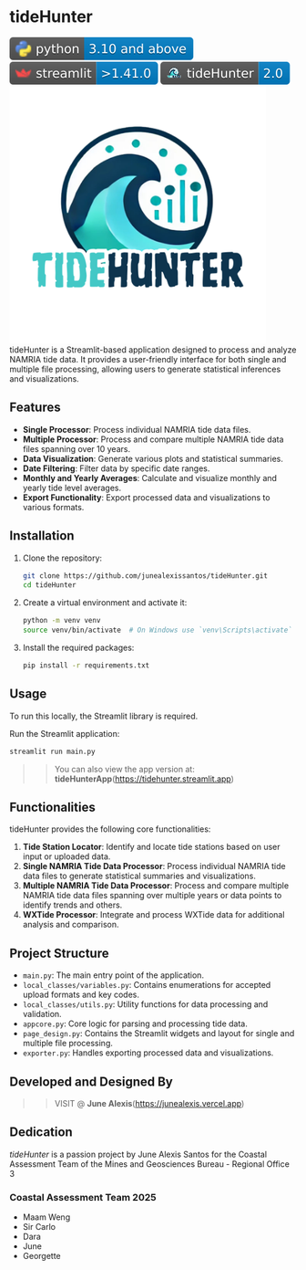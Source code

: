 # tideHunter
![](resources/media/python_badge.svg) ![](resources/media/streamlit.svg) ![](resources/media/tideHunter.svg)
<img src="https://github.com/junealexis13/tideHunter/blob/f32ec95a916de7f0fa92d33bfd9220e3f4e98a24/resources/media/logo.png" width="450">
tideHunter is a Streamlit-based application designed to process and analyze NAMRIA tide data. It provides a user-friendly interface for both single and multiple file processing, allowing users to generate statistical inferences and visualizations.

## Features

- **Single Processor**: Process individual NAMRIA tide data files.
- **Multiple Processor**: Process and compare multiple NAMRIA tide data files spanning over 10 years.
- **Data Visualization**: Generate various plots and statistical summaries.
- **Date Filtering**: Filter data by specific date ranges.
- **Monthly and Yearly Averages**: Calculate and visualize monthly and yearly tide level averages.
- **Export Functionality**: Export processed data and visualizations to various formats.

## Installation

1. Clone the repository:
    ```sh
    git clone https://github.com/junealexissantos/tideHunter.git
    cd tideHunter
    ```

2. Create a virtual environment and activate it:
    ```sh
    python -m venv venv
    source venv/bin/activate  # On Windows use `venv\Scripts\activate`
    ```

3. Install the required packages:
    ```sh
    pip install -r requirements.txt
    ```

## Usage

To run this locally, the Streamlit library is required.

Run the Streamlit application:
```sh
streamlit run main.py
```

>> You can also view the app version at: **tideHunterApp**(https://tidehunter.streamlit.app)

## Functionalities

tideHunter provides the following core functionalities:

1. **Tide Station Locator**: Identify and locate tide stations based on user input or uploaded data.
2. **Single NAMRIA Tide Data Processor**: Process individual NAMRIA tide data files to generate statistical summaries and visualizations.
3. **Multiple NAMRIA Tide Data Processor**: Process and compare multiple NAMRIA tide data files spanning over multiple years or data points to identify trends and others.
4. **WXTide Processor**: Integrate and process WXTide data for additional analysis and comparison.

## Project Structure

- `main.py`: The main entry point of the application.
- `local_classes/variables.py`: Contains enumerations for accepted upload formats and key codes.
- `local_classes/utils.py`: Utility functions for data processing and validation.
- `appcore.py`: Core logic for parsing and processing tide data.
- `page_design.py`: Contains the Streamlit widgets and layout for single and multiple file processing.
- `exporter.py`: Handles exporting processed data and visualizations.

## Developed and Designed By

>> VISIT @ **June Alexis**(https://junealexis.vercel.app)

## Dedication
*tideHunter* is a passion project by June Alexis Santos for the Coastal Assessment Team of the Mines and Geosciences Bureau - Regional Office 3

### Coastal Assessment Team 2025
- Maam Weng
- Sir Carlo
- Dara
- June
- Georgette
